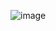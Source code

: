 ![image](https://user-images.githubusercontent.com/110442250/210908615-99e66e7b-60f5-4afe-a9fe-6ac854523a99.png)
